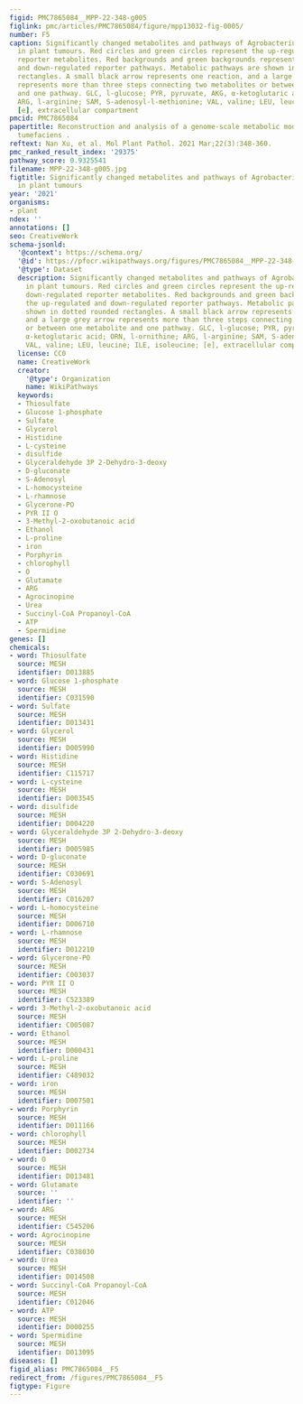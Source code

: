 ```yaml
---
figid: PMC7865084__MPP-22-348-g005
figlink: pmc/articles/PMC7865084/figure/mpp13032-fig-0005/
number: F5
caption: Significantly changed metabolites and pathways of Agrobacterium tumefaciens
  in plant tumours. Red circles and green circles represent the up‐regulated and down‐regulated
  reporter metabolites. Red backgrounds and green backgrounds represent the up‐regulated
  and down‐regulated reporter pathways. Metabolic pathways are shown in dotted rounded
  rectangles. A small black arrow represents one reaction, and a large grey arrow
  represents more than three steps connecting two metabolites or between one metabolite
  and one pathway. GLC, l‐glucose; PYR, pyruvate, AKG, α‐ketoglutaric acid; ORN, l‐ornithine;
  ARG, l‐arginine; SAM, S‐adenosyl‐l‐methionine; VAL, valine; LEU, leucine; ILE, isoleucine;
  [e], extracellular compartment
pmcid: PMC7865084
papertitle: Reconstruction and analysis of a genome‐scale metabolic model for Agrobacterium
  tumefaciens .
reftext: Nan Xu, et al. Mol Plant Pathol. 2021 Mar;22(3):348-360.
pmc_ranked_result_index: '29375'
pathway_score: 0.9325541
filename: MPP-22-348-g005.jpg
figtitle: Significantly changed metabolites and pathways of Agrobacterium tumefaciens
  in plant tumours
year: '2021'
organisms:
- plant
ndex: ''
annotations: []
seo: CreativeWork
schema-jsonld:
  '@context': https://schema.org/
  '@id': https://pfocr.wikipathways.org/figures/PMC7865084__MPP-22-348-g005.html
  '@type': Dataset
  description: Significantly changed metabolites and pathways of Agrobacterium tumefaciens
    in plant tumours. Red circles and green circles represent the up‐regulated and
    down‐regulated reporter metabolites. Red backgrounds and green backgrounds represent
    the up‐regulated and down‐regulated reporter pathways. Metabolic pathways are
    shown in dotted rounded rectangles. A small black arrow represents one reaction,
    and a large grey arrow represents more than three steps connecting two metabolites
    or between one metabolite and one pathway. GLC, l‐glucose; PYR, pyruvate, AKG,
    α‐ketoglutaric acid; ORN, l‐ornithine; ARG, l‐arginine; SAM, S‐adenosyl‐l‐methionine;
    VAL, valine; LEU, leucine; ILE, isoleucine; [e], extracellular compartment
  license: CC0
  name: CreativeWork
  creator:
    '@type': Organization
    name: WikiPathways
  keywords:
  - Thiosulfate
  - Glucose 1-phosphate
  - Sulfate
  - Glycerol
  - Histidine
  - L-cysteine
  - disulfide
  - Glyceraldehyde 3P 2-Dehydro-3-deoxy
  - D-gluconate
  - S-Adenosyl
  - L-homocysteine
  - L-rhamnose
  - Glycerone-PO
  - PYR II O
  - 3-Methyl-2-oxobutanoic acid
  - Ethanol
  - L-proline
  - iron
  - Porphyrin
  - chlorophyll
  - O
  - Glutamate
  - ARG
  - Agrocinopine
  - Urea
  - Succinyl-CoA Propanoyl-CoA
  - ATP
  - Spermidine
genes: []
chemicals:
- word: Thiosulfate
  source: MESH
  identifier: D013885
- word: Glucose 1-phosphate
  source: MESH
  identifier: C031590
- word: Sulfate
  source: MESH
  identifier: D013431
- word: Glycerol
  source: MESH
  identifier: D005990
- word: Histidine
  source: MESH
  identifier: C115717
- word: L-cysteine
  source: MESH
  identifier: D003545
- word: disulfide
  source: MESH
  identifier: D004220
- word: Glyceraldehyde 3P 2-Dehydro-3-deoxy
  source: MESH
  identifier: D005985
- word: D-gluconate
  source: MESH
  identifier: C030691
- word: S-Adenosyl
  source: MESH
  identifier: C016207
- word: L-homocysteine
  source: MESH
  identifier: D006710
- word: L-rhamnose
  source: MESH
  identifier: D012210
- word: Glycerone-PO
  source: MESH
  identifier: C003037
- word: PYR II O
  source: MESH
  identifier: C523389
- word: 3-Methyl-2-oxobutanoic acid
  source: MESH
  identifier: C005087
- word: Ethanol
  source: MESH
  identifier: D000431
- word: L-proline
  source: MESH
  identifier: C489032
- word: iron
  source: MESH
  identifier: D007501
- word: Porphyrin
  source: MESH
  identifier: D011166
- word: chlorophyll
  source: MESH
  identifier: D002734
- word: O
  source: MESH
  identifier: D013481
- word: Glutamate
  source: ''
  identifier: ''
- word: ARG
  source: MESH
  identifier: C545206
- word: Agrocinopine
  source: MESH
  identifier: C038030
- word: Urea
  source: MESH
  identifier: D014508
- word: Succinyl-CoA Propanoyl-CoA
  source: MESH
  identifier: C012046
- word: ATP
  source: MESH
  identifier: D000255
- word: Spermidine
  source: MESH
  identifier: D013095
diseases: []
figid_alias: PMC7865084__F5
redirect_from: /figures/PMC7865084__F5
figtype: Figure
---
```

